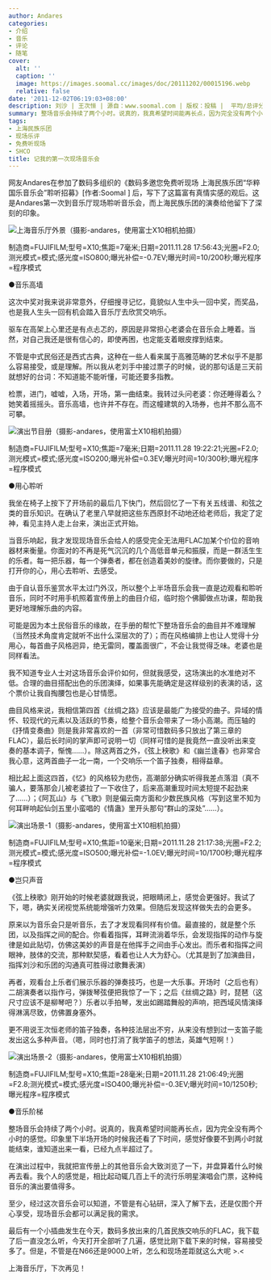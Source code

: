 ```yaml
---
author: Andares
categories:
- 介绍
- 音乐
- 评论
- 随笔
cover:
  alt: ''
  caption: ''
  image: https://images.soomal.cc/images/doc/20111202/00015196.webp
  relative: false
date: '2011-12-02T06:19:03+08:00'
description: 刘沙 | 王次恒 | 源自：www.soomal.com | 版权：投稿 |  平均/总评分：10.00/30
summary: 整场音乐会持续了两个小时。说真的，我真希望时间能再长点，因为完全没有两个小时的感觉。印象里下半场开场的时候我还看了下时间，感觉好像要不到两小时就能结束，谁知道出来一看，已经九点半超过了。在演出过程中，我就把宣传册上的其他音乐会大致浏览了一下，并盘算着什么时候再去看。我个人的感觉是，相比起动辄几百上千的流行乐明星演唱会门票……
tags:
- 上海民族乐团
- 现场乐评
- 免费听现场
- SHCO
title: 记我的第一次现场音乐会
---
```


网友Andares在参加了数码多组织的《数码多邀您免费听现场 上海民族乐团“华粹国乐音乐会”聆听招募》[作者:Soomal ]
后，写下了这篇富有真情实感的观后。这是Andares第一次到音乐厅现场聆听音乐会，而上海民族乐团的演奏给他留下了深刻的印象。



![上海音乐厅外景（摄影-andares，使用富士X10相机拍摄）](https://images.soomal.cc/images/doc/20111202/00015193.webp)

制造商=FUJIFILM;型号=X10;焦距=7毫米;日期=2011.11.28 17:56:43;光圈=F2.0;测光模式=模式;感光度=ISO800;曝光补偿=-0.7EV;曝光时间=10/200秒;曝光程序=程序模式



●音乐高墙

这次中奖对我来说非常意外，仔细搜寻记忆，竟貌似人生中头一回中奖，而奖品，也是我人生头一回有机会踏入音乐厅去欣赏交响乐。

驱车在高架上心里还是有点忐忑的，原因是非常担心老婆会在音乐会上睡着。当然，对自己我还是很有信心的，即使再困，也定能支着眼皮撑到结束。

不管是中式民俗还是西式古典，这种在一些人看来属于高雅范畴的艺术似乎不是那么容易接受，或是理解。所以我从老刘手中接过票子的时候，说的那句话是三天前就想好的台词：不知道能不能听懂，可能还要多指教。

检票，进门，嘘嘘，入场，开场，第一曲结束。我转过头问老婆：你还睡得着么？她笑着摇摇头。音乐高墙，也许并不存在。而这幢建筑的入场券，也并不那么高不可攀。

![演出节目册（摄影-andares，使用富士X10相机拍摄）](https://images.soomal.cc/images/doc/20111202/00015194.webp)

制造商=FUJIFILM;型号=X10;焦距=7毫米;日期=2011.11.28 19:22:21;光圈=F2.0;测光模式=模式;感光度=ISO200;曝光补偿=0.3EV;曝光时间=10/300秒;曝光程序=程序模式



●用心聆听

我坐在椅子上按下了开场前的最后几下快门，然后回忆了一下有关五线谱、和弦之类的音乐知识。在确认了老里八早就把这些东西原封不动地还给老师后，我定了定神，看见主持人走上台来，演出正式开始。

当音乐响起，我才发现现场音乐会给人的感受完全无法用FLAC加某个价位的音响器材来衡量。你面对的不再是死气沉沉的几个高低音单元和振膜，而是一群活生生的乐者。每一把乐器，每一个弹奏者，都在创造着美妙的旋律。而你要做的，只是打开你的心，用心去聆听、去感受。

由于自认音乐鉴赏水平太过门外汉，所以整个上半场音乐会我一直是边观看和聆听音乐，同时不时用手机照着宣传册上的曲目介绍，临时抱个佛脚做点功课，帮助我更好地理解乐曲的内容。

可能是因为本土民俗音乐的缘故，在手册的帮忙下整场音乐会的曲目并不难理解（当然技术角度肯定就听不出什么深层次的了）；而在风格编排上也让人觉得十分用心，每首曲子风格迥异，绝无雷同，覆盖面很广，不会让我觉得乏味。老婆也是同样看法。

我不知道专业人士对这场音乐会评价如何，但就我感受，这场演出的水准绝对不低。合理的曲目搭配出色的乐团演绎，如果事先能确定是这样级别的表演的话，这个票价让我自掏腰包也是心甘情愿。

曲目风格来说，我相信第四首《丝绸之路》应该是最能广为接受的曲子。异域的情怀、较现代的元素以及活跃的节奏，给整个音乐会带来了一场小高潮。而压轴的《抒情变奏曲》则是我非常喜欢的一首（非常可惜数码多只放出了第三章的FLAC），最后长时间的掌声即可说明一切（同样可惜的是我竟然一直没听出来变奏的基本调子，惭愧……）。除这两首之外，《弦上秧歌》和《幽兰逢春》也非常合我心意，这两首曲子一北一南，一个交响乐一个笛子独奏，相得益章。

相比起上面这四首，《忆》的风格较为悲伤，高潮部分确实听得我差点落泪（真不骗人，要落那会儿被老婆拉了一下收住了，后来高潮重现时间太短提不起劲来了……）；《阿瓦山》与《飞歌》则是偏云南方面和少数民族风格（写到这里不知为何耳畔响起仙剑五里小蛮唱的《情蛊》里开头那句“群山的深处”……）。

![演出场景-1（摄影-andares，使用富士X10相机拍摄）](https://images.soomal.cc/images/doc/20111202/00015195.webp)

制造商=FUJIFILM;型号=X10;焦距=10毫米;日期=2011.11.28 21:17:38;光圈=F2.2;测光模式=模式;感光度=ISO500;曝光补偿=-1.0EV;曝光时间=10/1700秒;曝光程序=程序模式



●岂只声音

《弦上秧歌》刚开始的时候老婆就跟我说，把眼睛闭上，感觉会更强好。我试了下，嗯，确实关闭视觉系统能增强听力效果。但随后发现这样做失去的会更多。

原来以为音乐会只是听音乐，去了才发现看同样有价值。最直接的，就是整个乐团，以及指挥之间的配合。你看着指挥，耳畔流淌着华乐，会发现指挥的动作与旋律是如此贴切，仿佛这美妙的声音是在他挥手之间由手心发出。而乐者和指挥之间眼神，肢体的交流，那种默契感，看着也让人大为舒心。（尤其是到了加演曲目，指挥刘沙和乐团的沟通真可胜得过歌舞表演）

再者，观看台上乐者们展示乐器的弹奏技巧，也是一大乐事。开场时（之后也有）二胡演奏者以指作弓，弹拨琴弦便把我惊了一下；之后《丝绸之路》时，琵琶（这尺寸应该不是柳琴吧？）乐者以手拍琴，发出如踢踏舞般的声响，把西域风情演绎得淋漓尽致，仿佛置身塞外。

更不用说王次恒老师的笛子独奏，各种技法层出不穷，从来没有想到过一支笛子能发出这么多种声音。（嗯，同时也打消了我学笛子的想法，英雄气短啊！）

![演出场景-2（摄影-andares，使用富士X10相机拍摄）](https://images.soomal.cc/images/doc/20111202/00015196.webp)

制造商=FUJIFILM;型号=X10;焦距=28毫米;日期=2011.11.28 21:06:49;光圈=F2.8;测光模式=模式;感光度=ISO400;曝光补偿=-0.3EV;曝光时间=10/1250秒;曝光程序=程序模式



●音乐阶梯

整场音乐会持续了两个小时。说真的，我真希望时间能再长点，因为完全没有两个小时的感觉。印象里下半场开场的时候我还看了下时间，感觉好像要不到两小时就能结束，谁知道出来一看，已经九点半超过了。

在演出过程中，我就把宣传册上的其他音乐会大致浏览了一下，并盘算着什么时候再去看。我个人的感觉是，相比起动辄几百上千的流行乐明星演唱会门票，这种纯音乐的演出要值得多。

至少，经过这次音乐会可以知道，不管是有心钻研，深入了解下去，还是仅图个开心享受，现场音乐会都可以满足我的需求。

最后有一个小插曲发生在今天，数码多放出来的几首民族交响乐的FLAC，我下载了后一直没怎么听，今天打开全部听了几遍，感觉比刚下载下来的时候，容易接受多了。但是，不管是在N66还是9000上听，怎么和现场差距就这么大呢 >.<

上海音乐厅，下次再见！